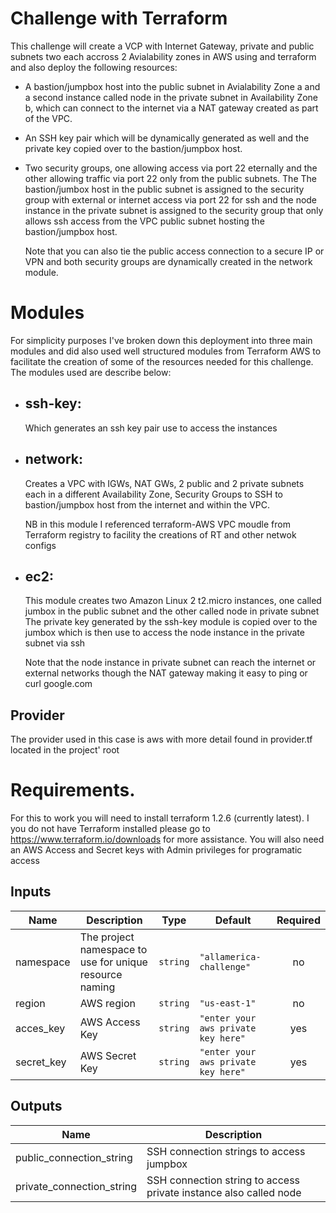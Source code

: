 # Challenge with Terraform
This challenge will create a VCP with Internet Gateway, private and public subnets two each accross 2 Avialability zones in AWS  using
and terraform and also deploy the following resources:

- A bastion/jumpbox host into the public subnet in Avialability Zone a and a second instance called node in the private subnet in Availability Zone b, 
 which can connect to the internet via a NAT gateway created as part of the VPC.

- An SSH key pair which will be dynamically generated as well and the private key copied over to the bastion/jumpbox host.

- Two security groups, one allowing access via port 22 eternally and the other allowing traffic via port 22 only from the public subnets.
  The The bastion/jumbox host  in the public subnet is assigned to the security group with external or internet access via port 22 for ssh and the node instance in the private 
  subnet is assigned to the security group that only allows ssh access from the VPC public subnet hosting the bastion/jumpbox host. 
  
  Note that you can also tie the public access connection to a secure IP or VPN and both security groups are dynamically created in the network module.


# Modules
For simplicity purposes I've broken down this deployment into three main modules and did also used well structured modules from Terraform AWS to facilitate
the creation of some of the resources needed for this challenge. The modules used are describe below:

- ## ssh-key: 
  Which generates an ssh key pair use to access the instances

- ## network: 
  Creates a VPC with IGWs, NAT GWs, 2 public and 2 private subnets each in a different Availability Zone, Security Groups to SSH to bastion/jumpbox host from the internet and within the VPC.
  
  NB in this module I referenced terraform-AWS VPC moudle from Terraform registry to facility the creations of RT and other netwok configs 

- ## ec2: 
  This module creates two Amazon Linux 2 t2.micro instances, one called jumbox in the public subnet and the other called node in private subnet
  The private key generated by the ssh-key module  is copied over to the jumbox which is then use to access the node instance in the private subnet via ssh

  Note that the node instance in private subnet can reach the internet or external networks though the NAT gateway making it easy to ping or curl google.com

## Provider

The provider used in this case is aws with more detail found in provider.tf located in  the project' root

# Requirements.
For this to work you will need to install terraform 1.2.6 (currently latest). I you do not have Terraform installed please go to https://www.terraform.io/downloads for more assistance.
You will also need an AWS Access and Secret keys with Admin privileges for programatic access

## Inputs

| Name | Description | Type | Default | Required |
|------|-------------|------|---------|:--------:|
| namespace | The project namespace to use for unique resource naming | `string` | `"allamerica-challenge"` | no |
| region | AWS region | `string` | `"us-east-1"` | no |
| acces_key | AWS Access Key | `string` | `"enter your aws private key here"` | yes |
| secret_key | AWS Secret Key | `string` | `"enter your aws private key here"` | yes |


## Outputs

| Name | Description |
|------|-------------|
| public\_connection\_string | SSH connection strings to access jumpbox |
| private\_connection\_string | SSH connection string to access private instance also called node |


